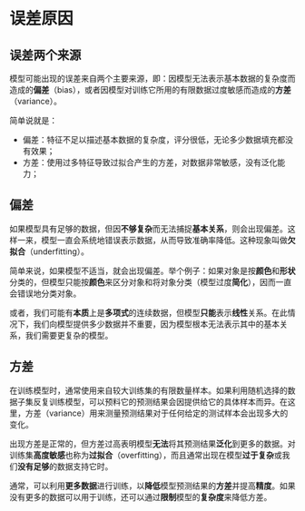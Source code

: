 # 误差原因

## 误差两个来源
模型可能出现的误差来自两个主要来源，即：因模型无法表示基本数据的复杂度而造成的**偏差**（bias），或者因模型对训练它所用的有限数据过度敏感而造成的**方差**（variance）。

简单说就是：
* 偏差：特征不足以描述基本数据的复杂度，评分很低，无论多少数据填充都没有效果；
* 方差：使用过多特征导致过拟合产生的方差，对数据非常敏感，没有泛化能力；

## 偏差
如果模型具有足够的数据，但因**不够复杂**而无法捕捉**基本关系**，则会出现偏差。这样一来，模型一直会系统地错误表示数据，从而导致准确率降低。这种现象叫做**欠拟合**（underfitting）。

简单来说，如果模型不适当，就会出现偏差。举个例子：如果对象是按**颜色**和**形状**分类的，但模型只能按**颜色**来区分对象和将对象分类（模型过度**简化**），因而一直会错误地分类对象。

或者，我们可能有**本质**上是**多项式**的连续数据，但模型**只能**表示**线性**关系。在此情况下，我们向模型提供多少数据并不重要，因为模型根本无法表示其中的基本关系，我们需要更复杂的模型。

## 方差
在训练模型时，通常使用来自较大训练集的有限数量样本。如果利用随机选择的数据子集反复训练模型，可以预料它的预测结果会因提供给它的具体样本而异。在这里，方差（variance）用来测量预测结果对于任何给定的测试样本会出现多大的变化。

出现方差是正常的，但方差过高表明模型**无法**将其预测结果**泛化**到更多的数据。对训练集**高度敏感**也称为**过拟合**（overfitting），而且通常出现在模型**过于复杂**或我们**没有足够**的数据支持它时。

通常，可以利用**更多数据**进行训练，以**降低**模型预测结果的**方差**并提高**精度**。如果没有更多的数据可以用于训练，还可以通过**限制**模型的**复杂度**来降低方差。
